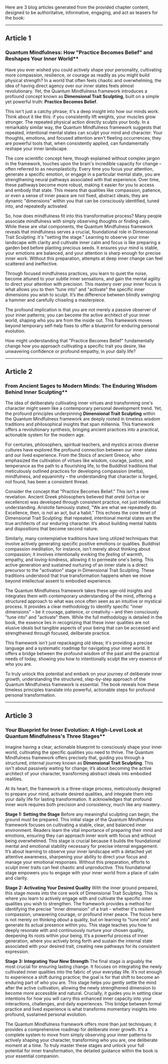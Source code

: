 Here are 3 blog articles generated from the provided chapter content, designed to be authoritative, informative, engaging, and act as teasers for the book:

---

## Article 1

###  Quantum Mindfulness: How "Practice Becomes Belief" and Reshapes Your Inner World**

Have you ever wished you could actively shape your personality, cultivating more compassion, resilience, or courage as readily as you might build physical strength? In a world that often feels chaotic and overwhelming, the idea of having direct agency over our inner states feels almost revolutionary. Yet, the Quantum Mindfulness framework introduces a profound concept known as **Dimensional Trait Sculpting**, built on a simple yet powerful truth: **Practice Becomes Belief**.

This isn't just a catchy phrase; it's a deep insight into how our minds work. Think about it like this: if you consistently lift weights, your muscles grow stronger. The repeated physical action directly sculpts your body. In a remarkably similar way, the Quantum Mindfulness framework suggests that repeated, intentional mental states can sculpt your mind and character. Your thoughts, emotions, and focused attention aren't fleeting occurrences; they are powerful tools that, when consistently applied, can fundamentally reshape your inner landscape.

The core scientific concept here, though explained without complex jargon in the framework, touches upon the brain's incredible capacity for change – often referred to as neuroplasticity. Every time you focus your attention, generate a specific emotion, or engage in a particular mental state, you are strengthening neural pathways associated with that experience. Over time, these pathways become more robust, making it easier for you to access and embody that state. This means that qualities like compassion, patience, or even a sense of inner peace are not fixed, abstract ideals; they are dynamic "dimensions" within you that can be consciously identified, tuned into, and repeatedly activated.

So, how does mindfulness fit into this transformative process? Many people associate mindfulness with simply observing thoughts or finding calm. While these are vital components, the Quantum Mindfulness framework reveals that mindfulness serves a crucial, foundational role in Dimensional Trait Sculpting: it's "setting the stage." Learning to observe your inner landscape with clarity and cultivate inner calm and focus is like preparing a garden bed before planting precious seeds. It ensures your mind is stable, your emotions are balanced, and your attention is sharp enough for precise inner work. Without this preparation, attempts at deep inner change can feel scattered and ineffective.

Through focused mindfulness practices, you learn to quiet the noise, become attuned to your subtle inner sensations, and gain the mental agility to direct your attention with precision. This mastery over your inner focus is what allows you to then "tune into" and "activate" the specific inner dimensions you wish to sculpt. It’s the difference between blindly swinging a hammer and carefully chiseling a masterpiece.

The profound implication is that you are not merely a passive observer of your inner patterns; you can become the active architect of your inner world, shaping who you are from the inside out. This framework moves beyond temporary self-help fixes to offer a blueprint for enduring personal evolution.

How might understanding that "Practice Becomes Belief" fundamentally change how you approach cultivating a specific trait you desire, like unwavering confidence or profound empathy, in your daily life?

---

## Article 2

###  From Ancient Sages to Modern Minds: The Enduring Wisdom Behind Inner Sculpting**

The idea of deliberately cultivating inner virtues and transforming one's character might seem like a contemporary personal development trend. Yet, the profound principles underpinning **Dimensional Trait Sculpting** within the Quantum Mindfulness framework are deeply rooted in timeless wisdom traditions and philosophical insights that span millennia. This framework offers a revolutionary synthesis, bringing ancient practices into a practical, actionable system for the modern age.

For centuries, philosophers, spiritual teachers, and mystics across diverse cultures have explored the profound connection between our inner states and our lived experience. From the Stoics of ancient Greece, who emphasized the cultivation of virtues like wisdom, courage, justice, and temperance as the path to a flourishing life, to the Buddhist traditions that meticulously outlined practices for developing compassion (metta), mindfulness, and equanimity – the understanding that character is forged, not found, has been a consistent thread.

Consider the concept that "Practice Becomes Belief." This isn't a new revelation. Ancient Greek philosophers believed that *aretē* (virtue or excellence) was developed through consistent practice, not just intellectual understanding. Aristotle famously stated, "We are what we repeatedly do. Excellence, then, is not an act, but a habit." This echoes the core tenet of Dimensional Trait Sculpting: that repeated, intentional mental states are the true architects of our enduring character. It’s about building mental habits and dispositions that become second nature.

Similarly, many contemplative traditions have long utilized techniques that involve actively generating specific positive emotions or qualities. Buddhist compassion meditation, for instance, isn't merely about thinking about compassion; it involves intentionally evoking the *feeling* of warmth, empathy, and loving-kindness, allowing it to permeate one's being. This active generation and sustained nurturing of an inner state is a direct precursor to the "activation" stage in Dimensional Trait Sculpting. These traditions understood that true transformation happens when we move beyond intellectual assent to embodied experience.

The Quantum Mindfulness framework takes these age-old insights and integrates them with contemporary understanding of the mind, offering a structured approach to what was once often seen as an intuitive or mystical process. It provides a clear methodology to identify specific "inner dimensions" – be it courage, patience, or creativity – and then consciously "tune into" and "activate" them. While the full methodology is detailed in the book, the essence lies in recognizing that these inner qualities are not elusive ideals but tangible aspects of your being that can be accessed and strengthened through focused, deliberate practice.

This framework isn't just repackaging old ideas; it's providing a precise language and a systematic roadmap for navigating your inner world. It offers a bridge between the profound wisdom of the past and the practical needs of today, showing you how to intentionally sculpt the very essence of who you are.

To truly unlock this potential and embark on your journey of deliberate inner growth, understanding the structured, step-by-step approach of the Quantum Mindfulness framework is essential. The book reveals how these timeless principles translate into powerful, actionable steps for profound personal transformation.

---

## Article 3

###  Your Blueprint for Inner Evolution: A High-Level Look at Quantum Mindfulness's Three Stages**

Imagine having a clear, actionable blueprint to consciously shape your inner world, cultivating the specific qualities you need to thrive. The Quantum Mindfulness framework offers precisely that, guiding you through a structured, internal journey known as **Dimensional Trait Sculpting**. This isn't about passively waiting for change; it’s about becoming the active architect of your character, transforming abstract ideals into embodied realities.

At its heart, the framework is a three-stage process, meticulously designed to prepare your mind, activate desired qualities, and integrate them into your daily life for lasting transformation. It acknowledges that profound inner work requires both precision and consistency, much like any mastery.

**Stage 1: Setting the Stage**
Before any meaningful sculpting can begin, the ground must be prepared. This initial stage of the Quantum Mindfulness framework focuses on cultivating a stable, clear, and balanced inner environment. Readers learn the vital importance of preparing their mind and emotions, ensuring they can approach inner work with focus and without being overwhelmed. This stage is crucial because it builds the foundational mental and emotional stability necessary for precise internal engagement. It’s about learning to observe your inner landscape with a detached yet attentive awareness, sharpening your ability to direct your focus and manage your emotional responses. Without this preparation, efforts to sculpt inner traits can feel chaotic and unproductive. This foundational stage empowers you to engage with your inner world from a place of calm and clarity.

**Stage 2: Activating Your Desired Quality**
With the inner ground prepared, this stage moves into the core work of Dimensional Trait Sculpting. This is where you learn to actively engage with and cultivate the specific inner qualities you wish to strengthen. The framework provides a method for identifying the precise "inner dimension" of a trait – whether it's resilient compassion, unwavering courage, or profound inner peace. The focus here is not merely on thinking *about* a quality, but on learning to "tune into" and generate its actual presence within you. This stage teaches you how to deeply resonate with and continuously nurture your chosen quality, deepening its roots within your being. It’s a powerful process of inner generation, where you actively bring forth and sustain the internal state associated with your desired trait, creating new pathways for its consistent expression.

**Stage 3: Integrating Your New Strength**
The final stage is arguably the most crucial for ensuring lasting change. It focuses on integrating the newly cultivated inner qualities into the fabric of your everyday life. It’s not enough to experience a shift during practice; the goal is for that shift to become an enduring part of who you are. This stage helps you gently settle the mind after the active cultivation, allowing the newly strengthened dimension to become more accessible and natural. Crucially, it guides you in setting clear intentions for how you will carry this enhanced inner capacity into your interactions, challenges, and daily experiences. This bridge between formal practice and lived experience is what transforms momentary insights into profound, sustained personal evolution.

The Quantum Mindfulness framework offers more than just techniques; it provides a comprehensive roadmap for deliberate inner growth. It’s a complete system to move from simply observing your inner patterns to actively shaping your character, transforming who you are, one deliberate moment at a time. To truly master these stages and unlock your full potential for inner transformation, the detailed guidance within the book is your essential companion.